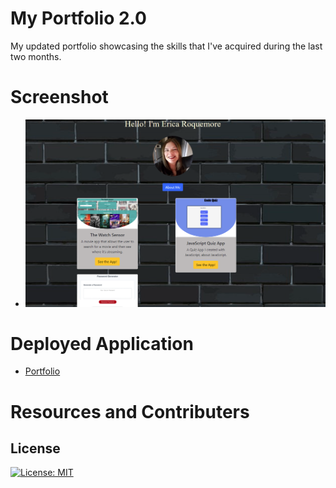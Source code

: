 # My Portfolio 2.0

My updated portfolio showcasing the skills that I've acquired during the last two months.

# Screenshot

* ![](./assets/images/portfolio2.png)

# Deployed Application

* [Portfolio](https://ricapi96.github.io/portfolio-updated/)

# Resources and Contributers

## License
[![License: MIT](https://img.shields.io/badge/License-MIT-yellow.svg)](https://opensource.org/licenses/MIT)